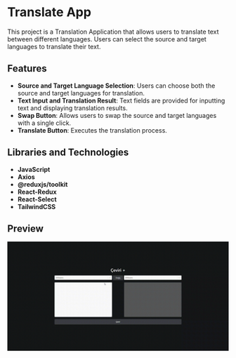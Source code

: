 # Translate App

This project is a Translation Application that allows users to translate text between different languages. Users can select the source and target languages to translate their text.

## Features

- **Source and Target Language Selection**: Users can choose both the source and target languages for translation.
- **Text Input and Translation Result**: Text fields are provided for inputting text and displaying translation results.
- **Swap Button**: Allows users to swap the source and target languages with a single click.
- **Translate Button**: Executes the translation process.

## Libraries and Technologies

- **JavaScript**
- **Axios**
- **@reduxjs/toolkit**
- **React-Redux**
- **React-Select**
- **TailwindCSS**

## Preview

![](translate.gif)

